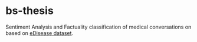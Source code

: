 # bs-thesis
Sentiment Analysis and Factuality classification of medical conversations on based on [eDisease dataset](https://zenodo.org/record/1479354#.XYIb-5MzZ-U).
